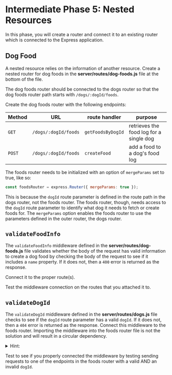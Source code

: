 # Intermediate Phase 5: Nested Resources

In this phase, you will create a router and connect it to an existing router
which is connected to the Express application.

## Dog Food

A nested resource relies on the information of another resource. Create a nested
router for dog foods in the __server/routes/dog-foods.js__ file at the bottom
of the file.

The dog foods router should be connected to the dogs router so that the dog
foods router path starts with `/dogs/:dogId/foods`.

Create the dog foods router with the following endpoints:

| Method | URL                  | route handler     | purpose                                 |
| ------ | -------------------- | ----------------- | --------------------------------------- |
| `GET`  | `/dogs/:dogId/foods` | `getFoodsByDogId` | retrieves the food log for a single dog |
| `POST` | `/dogs/:dogId/foods` | `createFood`      | add a food to a dog's food log          |

The foods router needs to be initialized with an option of `mergeParams` set to
true, like so:

```js
const foodsRouter = express.Router({ mergeParams: true });
```

This is because the `dogId` route parameter is defined in the route path in the
dogs router, not the foods router. The foods router, though, needs access to the
`dogId` route parameter to identify what dog it needs to fetch or create foods
for. The `mergeParams` option enables the foods router to use the parameters
defined in the outer router, the dogs router.

## `validateFoodInfo`

The `validateFoodInfo` middleware defined in the __server/routes/dog-foods.js__
file validates whether the body of the request has valid information to create a
dog food by checking the body of the request to see if it includes a `name`
property. If it does not, then a `400` error is returned as the response.

Connect it to the proper route(s).

Test the middleware connection on the routes that you attached it to.

## `validateDogId`

The `validateDogId` middleware defined in the __server/routes/dogs.js__ file
checks to see if the `dogId` route parameter has a valid `dogId`. If it does
not, then a `404` error is returned as the response. Connect this middleware to
the foods router. Importing the middleware into the foods router file is
not the solution and will result in a circular dependency.

<details><summary>Hint:</summary>Add the middleware when you connect the foods
router to the dogs router in the dogs router file.</details>

Test to see if you properly connected the middleware by testing sending
requests to one of the endpoints in the foods router with a valid AND an invalid
`dogId`.